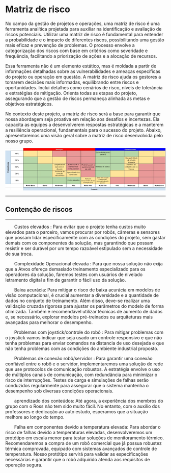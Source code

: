 # Matriz de risco

No campo da gestão de projetos e operações, uma matriz de risco é uma ferramenta analítica projetada para auxiliar na identificação e avaliação de riscos potenciais. Utilizar uma matriz de risco é fundamental para entender a probabilidade e o impacto de diferentes riscos, possibilitando uma gestão mais eficaz e prevenção de problemas. O processo envolve a categorização dos riscos com base em critérios como severidade e frequência, facilitando a priorização de ações e a alocação de recursos.

Essa ferramenta não é um elemento estático, mas é moldada a partir de informações detalhadas sobre as vulnerabilidades e ameaças específicas do projeto ou operação em questão. A matriz de risco ajuda os gestores a tomarem decisões mais informadas, equilibrando entre riscos e oportunidades. Inclui detalhes como cenários de risco, níveis de tolerância e estratégias de mitigação. Orienta todas as etapas do projeto, assegurando que a gestão de riscos permaneça alinhada às metas e objetivos estratégicos.

No contexto deste projeto, a matriz de risco será a base para garantir que nossa abordagem seja proativa em relação aos desafios e incertezas. Ela capacita as equipes a desenvolverem respostas estratégicas e a manterem a resiliência operacional, fundamentais para o sucesso do projeto. Abaixo, apresentaremos uma visão geral sobre a matriz de risco desenvolvida pelo nosso grupo.

![Matriz De Risco](../../../static/img/MatrizDeRisco_.png)

---

## Contenção de riscos

---

&emsp;&emsp;Custos elevados : Para evitar que o projeto tenha custos muito elevados para o parceiro, vamos procurar por robôs, câmeras e sensores que possam lidar especificamente com as condições do projeto, sem gastar demais com os componentes da solução, mas garantindo que possam resistir e ser durável por um tempo razoável estipulado sem a necessidade de sua troca.

&emsp;&emsp;Complexidade Operacional elevada : Para que nossa solução não exija que a Atvos ofereça demasiado treinamento especializado para os operadores da solução, faremos testes com usuários de nivelado letramento digital a fim de garantir o fácil uso da solução.


&emsp;&emsp;Baixa acurácia: Para mitigar o risco de baixa acurácia em modelos de visão computacional, é crucial aumentar a diversidade e a quantidade de dados no conjunto de treinamento. Além disso, deve-se realizar uma validação cruzada rigorosa para ajustar os parâmetros do modelo de forma otimizada. Também é recomendável utilizar técnicas de aumento de dados e, se necessário, explorar modelos pré-treinados ou arquiteturas mais avançadas para melhorar o desempenho.



&emsp;&emsp;Problemas com joystick/controle do robô : Para mitigar problemas com o joystick vamos indicar que seja usado um controle responsivo e que não tenha problemas para enviar comandos na distancia de uso desejada e que não tenha problemas com as condições do ambiente industrial proposto.

&emsp;&emsp;Problemas de conexão robô/servidor : Para garantir uma conexão confiável entre o robô e o servidor, implementaremos uma solução de rede que use protocolos de comunicação robustos. A estratégia envolve o uso de múltiplos canais de comunicação, com redundância para minimizar o risco de interrupções. Testes de carga e simulações de falhas serão conduzidos regularmente para assegurar que o sistema mantenha o desempenho sob diversas condições operacionais.

&emsp;&emsp;aprendizado dos conteúdos: Até agora, a experiência dos membros do grupo com o Ross não tem sido muito fácil. No entanto, com o auxílio dos professores e dedicação ao auto estudo, esperamos que a situação melhore ao longo do tempo.

&emsp;&emsp;Falha em componentes devido a temperatura elevada: Para abordar o risco de falhas devido a temperaturas elevadas, desenvolveremos um protótipo em escala menor para testar soluções de monitoramento térmico. Recomendaremos a compra de um robô comercial que já possua robustez térmica comprovada, equipado com sistemas avançados de controle de temperatura. Nosso protótipo servirá para validar as especificações necessárias e garantir que o robô adquirido atenda aos requisitos de operação segura.


